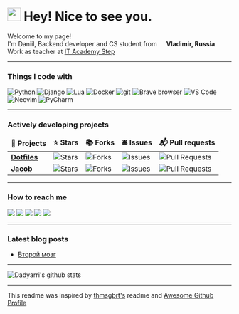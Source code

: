 <h1><img src="https://emojis.slackmojis.com/emojis/images/1531849430/4246/blob-sunglasses.gif?1531849430" width="30"/> Hey! Nice to see you.</h1>

<p>Welcome to my page!</br>
I'm Daniil, Backend developer and CS student from <img src="https://image.flaticon.com/icons/png/512/197/197408.png" width="13"> <b>Vladimir, Russia</b></br>
Work as teacher at <a href="https://itstep.org/en">IT Academy Step</a>
</p>

<!-- Open to work, [my CV](https://clck.ru/V8KW2) -->

<hr>

<h3>Things I code with</h3>

<p>
    <img alt="Python" src="https://img.shields.io/badge/-Python-3776AB?style=flat-square&logo=python&logoColor=white" />
    <img alt="Django" src="https://img.shields.io/badge/-Django-092E20?style=flat-square&logo=django&logoColor=white" />
    <img alt="Lua" src="https://img.shields.io/badge/-Lua-2C2D72?style=flat-square&logo=lua&logoColor=white" />
    <img alt="Docker" src="https://img.shields.io/badge/-Docker-46a2f1?style=flat-square&logo=docker&logoColor=white" />
    <img alt="git" src="https://img.shields.io/badge/-Git-F05032?style=flat-square&logo=git&logoColor=white" />
    <img alt="Brave browser" src="https://img.shields.io/badge/-Brave_Browser-FB542B?style=flat-square&logo=brave&logoColor=white" />
    <img alt="VS Code" src="https://img.shields.io/badge/-VS Code-007ACC?style=flat-square&logo=visualstudiocode&logoColor=white" />
    <img alt="Neovim" src="https://img.shields.io/badge/-Neovim-57A143?style=flat-square&logo=neovim&logoColor=white" />
    <img alt="PyCharm" src="https://img.shields.io/badge/-PyCharm-000?style=flat-square&logo=pycharm&logoColor=white" />
</p>

<hr>

<h3>Actively developing projects</h3>
<table>
  <thead align="center">
    <tr border: none;>
      <td><b>🎁 Projects</b></td>
      <td><b>⭐ Stars</b></td>
      <td><b>📚 Forks</b></td>
      <td><b>🛎 Issues</b></td>
      <td><b>📬 Pull requests</b></td>
    </tr>
  </thead>
  <tbody>
    <tr>
      <td><a href="https://github.com/dadyarri/dotfiles"><b>Dotfiles</b></a></td>
      <td><img alt="Stars" src="https://img.shields.io/github/stars/dadyarri/dotfiles?style=flat-square&labelColor=343b41"/></td>
      <td><img alt="Forks" src="https://img.shields.io/github/forks/dadyarri/dotfiles?style=flat-square&labelColor=343b41"/></td>
      <td><img alt="Issues" src="https://img.shields.io/github/issues/dadyarri/dotfiles?style=flat-square&labelColor=343b41"/></td>
      <td><img alt="Pull Requests" src="https://img.shields.io/github/issues-pr/dadyarri/dotfiles?style=flat-square&labelColor=343b41"/></td>
    </tr>
	  <tr>
      <td><a href="https://github.com/uni-jacob/jacob"><b>Jacob</b></a></td>
      <td><img alt="Stars" src="https://img.shields.io/github/stars/uni-jacob/jacob?style=flat-square&labelColor=343b41"/></td>
      <td><img alt="Forks" src="https://img.shields.io/github/forks/uni-jacob/jacob?style=flat-square&labelColor=343b41"/></td>
      <td><img alt="Issues" src="https://img.shields.io/github/issues/uni-jacob/jacob?style=flat-square&labelColor=343b41"/></td>
      <td><img alt="Pull Requests" src="https://img.shields.io/github/issues-pr/uni-jacob/jacob?style=flat-square&labelColor=343b41"/></td>
    </tr>
  </tbody>
</table>

<hr>

### How to reach me

<a title="Vkontakte" href="https://vk.com/dadyarri"><img src="https://img.shields.io/badge/-vkontakte-4680C2?style=for-the-badge&logo=vk&logoColor=white"></a>
<a title="Telegram" href="https://t.me/dadyarri"><img src="https://img.shields.io/badge/-telegram-26A5E4?style=for-the-badge&logo=telegram&logoColor=white"></a>
<a title="Blog (in Russian)" href="https://t.me/yadevblog"><img src="https://img.shields.io/badge/-Blog-FF8800?style=for-the-badge&logo=micro.blog&logoColor=white"></a>
<a title="Blog (in Russian)" href="https://telegra.ph/yadb"><img src="https://img.shields.io/badge/-telegraph-FAFAFA?style=for-the-badge&logo=telegraph&logoColor=black"></a>
<a title="Linkedin" href="https://linkedin.com/in/dadyarri"><img src="https://img.shields.io/badge/-linkedin-0A66C2?style=for-the-badge&logo=linkedin&logoColor=white"></a>

<hr>

### Latest blog posts

<!-- BLOG-POST-LIST:START -->
- [Второй мозг](https://teletype.in/@yadb/second_mind)
<!-- BLOG-POST-LIST:END -->

<hr>

![Dadyarri's github stats](https://github-readme-stats.vercel.app/api?username=dadyarri&count_private=true&show_icons=true&theme=dark&include_all_commits=true)

<hr>

This readme was inspired by <a href="https://github.com/thmsgbrt/thmsgbrt/blob/master/README.md">thmsgbrt's</a> readme and <a href="https://awesomegithubprofile.tech/">Awesome Github Profile</a>
